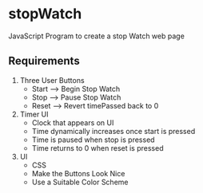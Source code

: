 # stopWatch
JavaScript Program to create a stop Watch web page

## Requirements
1. Three User Buttons
    - Start --> Begin Stop Watch
    - Stop --> Pause Stop Watch
    - Reset --> Revert timePassed back to 0
2. Timer UI
    - Clock that appears on UI
    - Time dynamically increases once start is pressed
    - Time is paused when stop is pressed
    - Time returns to 0 when reset is pressed
3. UI
    - CSS
    - Make the Buttons Look Nice
    - Use a Suitable Color Scheme